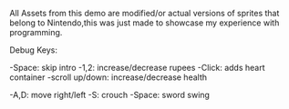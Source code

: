 All Assets from this demo are modified/or actual versions of 
sprites that belong to Nintendo,this was just made to showcase
my experience with programming.

Debug Keys:

-Space: skip intro
-1,2: increase/decrease rupees
-Click: adds heart container
-scroll up/down: increase/decrease health

-A,D: move right/left
-S: crouch
-Space: sword swing

